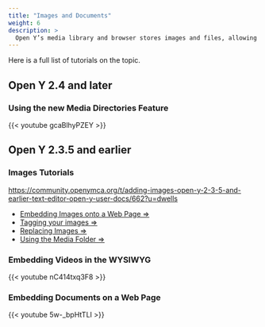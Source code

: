 ```yaml
---
title: "Images and Documents"
weight: 6
description: >
  Open Y’s media library and browser stores images and files, allowing you to have custom cropping, focal pointing, folders and image styles.
---
```


Here is a full list of tutorials on the topic.

## Open Y 2.4 and later

### Using the new Media Directories Feature

{{< youtube gcaBlhyPZEY >}}

## Open Y 2.3.5 and earlier

### Images Tutorials

https://community.openymca.org/t/adding-images-open-y-2-3-5-and-earlier-text-editor-open-y-user-docs/662?u=dwells

* [Embedding Images onto a Web Page ⇒](https://www.youtube.com/watch?v=xogdtPEYxgg)
* [Tagging your images ⇒](https://www.youtube.com/watch?v=mr6HA7KvXK0)
* [Replacing Images ⇒](https://www.youtube.com/watch?v=5xWzAwww740)
* [Using the Media Folder ⇒](https://www.youtube.com/watch?v=4IC2h1hASF4)

### Embedding Videos in the WYSIWYG
{{< youtube nC414txq3F8 >}}

### Embedding Documents on a Web Page
{{< youtube 5w-_bpHtTLI >}}